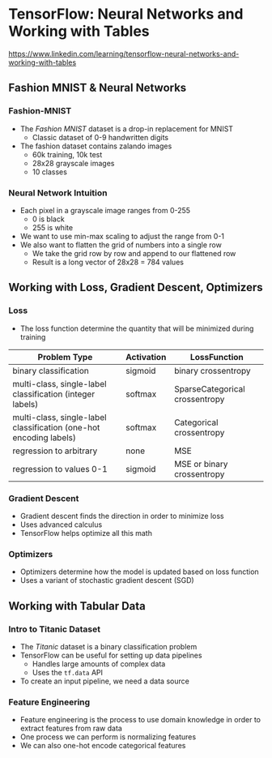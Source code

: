 # TensorFlow: Neural Networks and Working with Tables
https://www.linkedin.com/learning/tensorflow-neural-networks-and-working-with-tables

## Fashion MNIST & Neural Networks
### Fashion-MNIST
- The *Fashion MNIST* dataset is a drop-in replacement for MNIST
    - Classic dataset of 0-9 handwritten digits
- The fashion dataset contains zalando images
    - 60k training, 10k test
    - 28x28 grayscale images
    - 10 classes

### Neural Network Intuition
- Each pixel in a grayscale image ranges from 0-255
    - 0 is black
    - 255 is white
- We want to use min-max scaling to adjust the range from 0-1
- We also want to flatten the grid of numbers into a single row
    - We take the grid row by row and append to our flattened row
    - Result is a long vector of 28x28 = 784 values

## Working with Loss, Gradient Descent, Optimizers
### Loss
- The loss function determine the quantity that will be minimized during training

| Problem Type                                                       | Activation | LossFunction                   |
| ------------------------------------------------------------------ | ---------- | ------------------------------ |
| binary classification                                              | sigmoid    | binary crossentropy            |
| multi-class, single-label classification (integer labels)          | softmax    | SparseCategorical crossentropy |
| multi-class, single-label classification (one-hot encoding labels) | softmax    | Categorical crossentropy       |
| regression to arbitrary                                            | none       | MSE                            |
| regression to values 0-1                                           | sigmoid    | MSE or binary crossentropy     |

### Gradient Descent
- Gradient descent finds the direction in order to minimize loss
- Uses advanced calculus
- TensorFlow helps optimize all this math

### Optimizers
- Optimizers determine how the model is updated based on loss function
- Uses a variant of stochastic gradient descent (SGD)

## Working with Tabular Data
### Intro to Titanic Dataset
- The *Titanic* dataset is a binary classification problem
- TensorFlow can be useful for setting up data pipelines
    - Handles large amounts of complex data
    - Uses the `tf.data` API
- To create an input pipeline, we need a data source

### Feature Engineering
- Feature engineering is the process to use domain knowledge in order to extract features from raw data
- One process we can perform is normalizing features
- We can also one-hot encode categorical features
